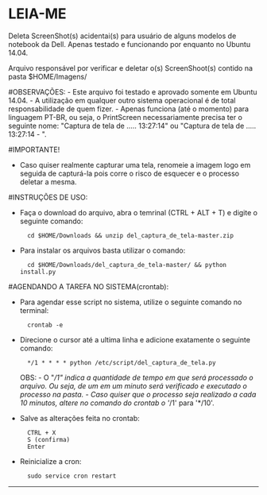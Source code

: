 LEIA-ME
===================

Deleta ScreenShot(s) acidentai(s) para usuário de alguns modelos de notebook da Dell. Apenas testado e funcionando por enquanto no Ubuntu 14.04.

Arquivo responsável por verificar e deletar o(s) ScreenShoot(s) contido na pasta $HOME/Imagens/ 

#OBSERVAÇÕES: 
    - Este arquivo foi testado e aprovado somente em Ubuntu 14.04.
    - A utilização em qualquer outro sistema operacional é de total responsabilidade de quem fizer.
    - Apenas funciona (até o momento) para linguagem PT-BR, ou seja, o PrintScreen necessariamente precisa ter o seguinte nome: "Captura de tela de ..... 13:27:14" ou "Captura de tela de ..... 13:27:14 - ".

#IMPORTANTE!
- Caso quiser realmente capturar uma tela, renomeie a imagem logo em seguida de capturá-la pois corre o risco de esquecer e o processo deletar a mesma.

#INSTRUÇÕES DE USO:
- Faça o download do arquivo, abra o temrinal (CTRL + ALT + T) e digite o seguinte comando:

        cd $HOME/Downloads && unzip del_captura_de_tela-master.zip

- Para instalar os arquivos basta utilizar o comando:

        cd $HOME/Downloads/del_captura_de_tela-master/ && python install.py


#AGENDANDO A TAREFA NO SISTEMA(crontab):
- Para agendar esse script no sistema, utilize o seguinte comando no terminal:

        crontab -e

- Direcione o cursor até a ultima linha e adicione exatamente o seguinte comando:

        */1 * * * * python /etc/script/del_captura_de_tela.py

    OBS: 
        - O "*/1" indica a quantidade de tempo em que será processado o arquivo. Ou seja, de um em um minuto será verificado e executado o processo na pasta.
        - Caso quiser que o processo seja realizado a cada 10 minutos, altere no comando do crontab o '*/1' para '*/10'.

- Salve as alterações feita no crontab:

        CTRL + X
        S (confirma)
        Enter

- Reinicialize a cron:
    
        sudo service cron restart

---------------------------------------------------------------------------------------------------------------------------------------
